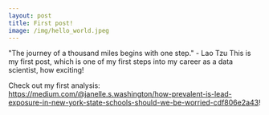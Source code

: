 ```yaml
---
layout: post
title: First post!
image: /img/hello_world.jpeg
---
```


"The journey of a thousand miles begins with one step." - Lao Tzu
This is my first post, which is one of my first steps into my career as a data scientist, how exciting!

Check out my first analysis: https://medium.com/@janelle.s.washington/how-prevalent-is-lead-exposure-in-new-york-state-schools-should-we-be-worried-cdf806e2a43! 
